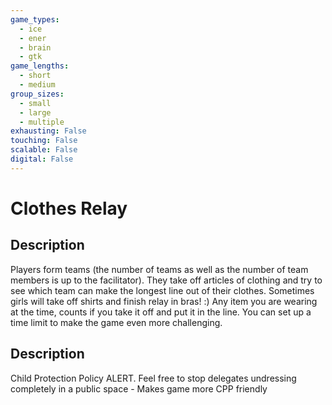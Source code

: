 ```yaml
---
game_types:
  - ice
  - ener
  - brain
  - gtk
game_lengths:
  - short
  - medium
group_sizes:
  - small
  - large
  - multiple
exhausting: False
touching: False
scalable: False
digital: False
---
```

# Clothes Relay

## Description
Players form teams (the number of teams as well as the number of team
members is up to the facilitator). They take off articles of clothing and try to see which team can make the longest line out of their clothes. Sometimes girls will take off shirts and finish relay in bras! :) Any item you are wearing at the time, counts if you take it off and put it in the line. You can set up a time limit to make the game even more challenging.

## Description
Child Protection Policy ALERT. Feel free to stop delegates undressing completely in a public space - Makes game more CPP friendly

